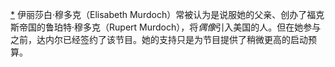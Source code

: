 [*](15_Chapter_Six_Zig_When_.xhtml#footnote-011-backlink) 伊丽莎白·穆多克（Elisabeth Murdoch）常被认为是说服她的父亲、创办了福克斯帝国的鲁珀特·穆多克（Rupert Murdoch），将*偶像*引入美国的人。但在她参与之前，达内尔已经签约了该节目。她的支持只是为节目提供了稍微更高的启动预算。
